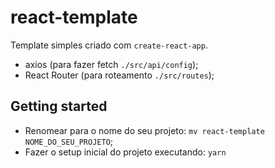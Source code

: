 # react-template

Template simples criado com `create-react-app`.

- axios (para fazer fetch `./src/api/config`);
- React Router (para roteamento `./src/routes`);

## Getting started

- Renomear para o nome do seu projeto: `mv react-template NOME_DO_SEU_PROJETO`;
- Fazer o setup inicial do projeto executando: `yarn`